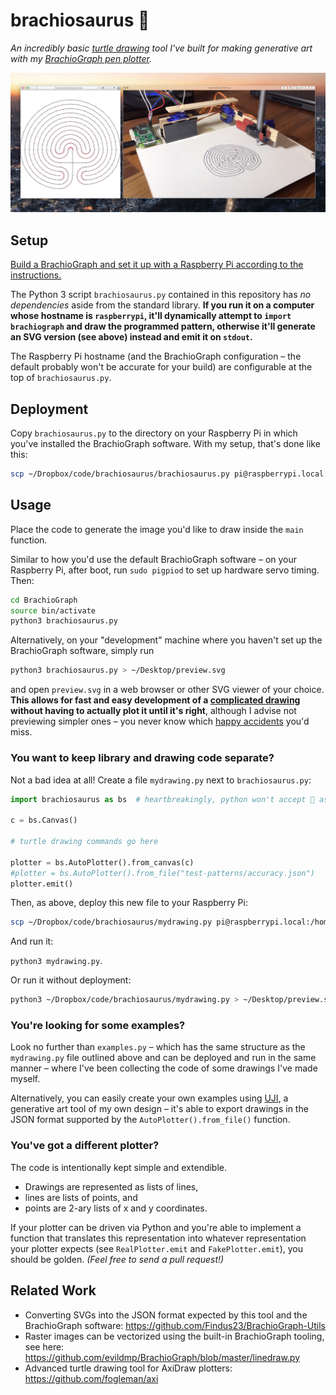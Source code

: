 # brachiosaurus 🦕

*An incredibly basic [turtle drawing](https://en.wikipedia.org/wiki/Turtle_graphics) tool I've built for making generative art with my [BrachioGraph pen plotter](https://www.brachiograph.art).*

![](trojaborglabyrinth.jpg)


## Setup

[Build a BrachioGraph and set it up with a Raspberry Pi according to the instructions.](https://www.brachiograph.art)

The Python 3 script `brachiosaurus.py` contained in this repository has *no dependencies* aside from the standard library. **If you run it on a computer whose hostname is `raspberrypi`, it'll dynamically attempt to `import brachiograph` and draw the programmed pattern, otherwise it'll generate an SVG version (see above) instead and emit it on `stdout`.**

The Raspberry Pi hostname (and the BrachioGraph configuration – the default probably won't be accurate for your build) are configurable at the top of `brachiosaurus.py`.


## Deployment

Copy `brachiosaurus.py` to the directory on your Raspberry Pi in which you've installed the BrachioGraph software. With my setup, that's done like this:

```bash
scp ~/Dropbox/code/brachiosaurus/brachiosaurus.py pi@raspberrypi.local:/home/pi/BrachioGraph/
```


## Usage

Place the code to generate the image you'd like to draw inside the `main` function.

Similar to how you'd use the default BrachioGraph software – on your Raspberry Pi, after boot, run `sudo pigpiod` to set up hardware servo timing. Then:

```bash
cd BrachioGraph
source bin/activate
python3 brachiosaurus.py
```

Alternatively, on your "development" machine where you haven't set up the BrachioGraph software, simply run

```bash
python3 brachiosaurus.py > ~/Desktop/preview.svg
```

and open `preview.svg` in a web browser or other SVG viewer of your choice. **This allows for fast and easy development of a [complicated drawing](https://twitter.com/Doersino/status/1257051977202229248) without having to actually plot it until it's right**, although I advise not previewing simpler ones – you never know which [happy accidents](https://twitter.com/Doersino/status/1257052900334936071) you'd miss.


### You want to keep library and drawing code separate?

Not a bad idea at all! Create a file `mydrawing.py` next to `brachiosaurus.py`:

```python
import brachiosaurus as bs  # heartbreakingly, python won't accept 🦕 as an alias

c = bs.Canvas()

# turtle drawing commands go here

plotter = bs.AutoPlotter().from_canvas(c)
#plotter = bs.AutoPlotter().from_file("test-patterns/accuracy.json")
plotter.emit()
```

Then, as above, deploy this new file to your Raspberry Pi:

```bash
scp ~/Dropbox/code/brachiosaurus/mydrawing.py pi@raspberrypi.local:/home/pi/BrachioGraph/
```

And run it:

`python3 mydrawing.py`.

Or run it without deployment:

```bash
python3 ~/Dropbox/code/brachiosaurus/mydrawing.py > ~/Desktop/preview.svg
```


### You're looking for some examples?

Look no further than `examples.py` – which has the same structure as the `mydrawing.py` file outlined above and can be deployed and run in the same manner – where I've been collecting the code of some drawings I've made myself.

Alternatively, you can easily create your own examples using [UJI](https://doersino.github.io/uji/), a generative art tool of my own design – it's able to export drawings in the JSON format supported by the `AutoPlotter().from_file()` function.


### You've got a different plotter?

The code is intentionally kept simple and extendible.

* Drawings are represented as lists of lines,
* lines are lists of points, and
* points are 2-ary lists of x and y coordinates.

If your plotter can be driven via Python and you're able to implement a function that translates this representation into whatever representation your plotter expects (see `RealPlotter.emit` and `FakePlotter.emit`), you should be golden. *(Feel free to send a pull request!)*


## Related Work

* Converting SVGs into the JSON format expected by this tool and the BrachioGraph software: https://github.com/Findus23/BrachioGraph-Utils
* Raster images can be vectorized using the built-in BrachioGraph tooling, see here: https://github.com/evildmp/BrachioGraph/blob/master/linedraw.py
* Advanced turtle drawing tool for AxiDraw plotters: https://github.com/fogleman/axi
